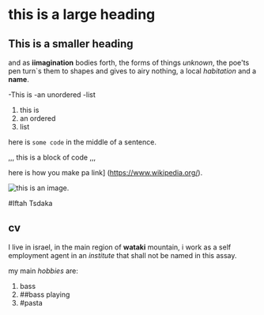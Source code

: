 # this is a large heading

## This is a smaller heading

and as **iimagination** bodies forth, the forms of things *unknown*, the poe'ts pen turn`s them to shapes and gives to airy nothing,
a local *habitation* and a **name**.

-This is
-an unordered
-list

1. this is
2. an ordered
3. list

here is `some code` in the middle of a sentence.

,,,
this is
a block
of code
,,,

here is how you make pa link] (https://www.wikipedia.org/).

![this is an image.](https://github.com/yihui/xarigan/releases/download/v0.0.2/karl-moustache.jpg)

#Iftah Tsdaka

## cv

I live in israel, in the main region of **wataki** mountain, i work as a self employment agent in an *institute* that shall not be named in this assay.

my main *hobbies* are:

1. bass
2. ##bass playing
3. #pasta 

